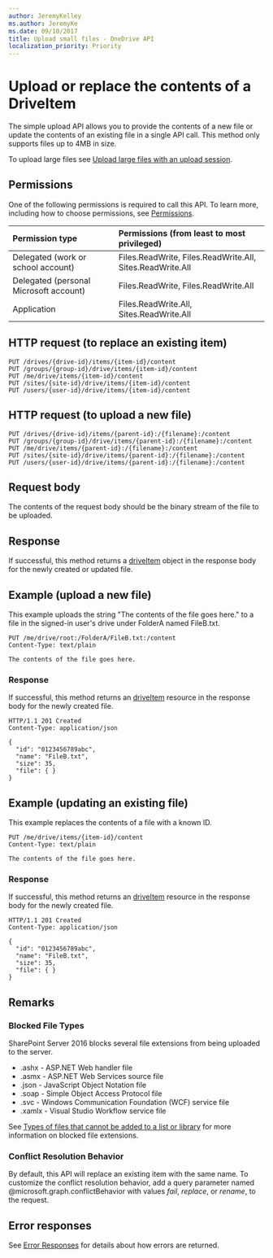 ```yaml
---
author: JeremyKelley
ms.author: JeremyKe
ms.date: 09/10/2017
title: Upload small files - OneDrive API
localization_priority: Priority
---
```

# Upload or replace the contents of a DriveItem

The simple upload API allows you to provide the contents of a new file or update the contents of an existing file in a single API call. 
This method only supports files up to 4MB in size.

To upload large files see [Upload large files with an upload session](driveitem_createuploadsession.md).

## Permissions

One of the following permissions is required to call this API. To learn more, including how to choose permissions, see [Permissions](../concepts/permissions_reference.md).

|Permission type      | Permissions (from least to most privileged)              |
|:--------------------|:---------------------------------------------------------|
|Delegated (work or school account) | Files.ReadWrite, Files.ReadWrite.All, Sites.ReadWrite.All    |
|Delegated (personal Microsoft account) | Files.ReadWrite, Files.ReadWrite.All    |
|Application | Files.ReadWrite.All, Sites.ReadWrite.All |

## HTTP request (to replace an existing item)

<!-- { "blockType": "ignored" } -->

```http
PUT /drives/{drive-id}/items/{item-id}/content
PUT /groups/{group-id}/drive/items/{item-id}/content
PUT /me/drive/items/{item-id}/content
PUT /sites/{site-id}/drive/items/{item-id}/content
PUT /users/{user-id}/drive/items/{item-id}/content
```

## HTTP request (to upload a new file)

<!-- { "blockType": "ignored" } -->

```http
PUT /drives/{drive-id}/items/{parent-id}:/{filename}:/content
PUT /groups/{group-id}/drive/items/{parent-id}:/{filename}:/content
PUT /me/drive/items/{parent-id}:/{filename}:/content
PUT /sites/{site-id}/drive/items/{parent-id}:/{filename}:/content
PUT /users/{user-id}/drive/items/{parent-id}:/{filename}:/content
```

## Request body

The contents of the request body should be the binary stream of the file to be uploaded.

## Response

If successful, this method returns a [driveItem](../resources/driveitem.md) object in the response body for the newly created or updated file.

## Example (upload a new file)

This example uploads the string "The contents of the file goes here." to a file in the signed-in user's drive under FolderA named FileB.txt.

<!-- { "blockType": "request", "name": "upload-via-put", "scopes": "files.readwrite" } -->

```http
PUT /me/drive/root:/FolderA/FileB.txt:/content
Content-Type: text/plain

The contents of the file goes here.
```

### Response

If successful, this method returns an [driveItem][item-resource] resource in the response body for the newly created file.

<!-- { "blockType": "response", "@odata.type": "microsoft.graph.driveItem", "truncated": true } -->

```http
HTTP/1.1 201 Created
Content-Type: application/json

{
  "id": "0123456789abc",
  "name": "FileB.txt",
  "size": 35,
  "file": { }
}
```

## Example (updating an existing file)

This example replaces the contents of a file with a known ID.

<!-- { "blockType": "request", "name": "upload-via-put-id", "scopes": "files.readwrite" } -->

```http
PUT /me/drive/items/{item-id}/content
Content-Type: text/plain

The contents of the file goes here.
```

### Response

If successful, this method returns an [driveItem][item-resource] resource in the response body for the newly created file.

<!-- { "blockType": "response", "@odata.type": "microsoft.graph.driveItem", "truncated": true } -->

```http
HTTP/1.1 201 Created
Content-Type: application/json

{
  "id": "0123456789abc",
  "name": "FileB.txt",
  "size": 35,
  "file": { }
}
```

## Remarks

### Blocked File Types

SharePoint Server 2016 blocks several file extensions from being uploaded to the server.

* .ashx - ASP.NET Web handler file
* .asmx - ASP.NET Web Services source file
* .json - JavaScript Object Notation file
* .soap - Simple Object Access Protocol file
* .svc - Windows Communication Foundation (WCF) service file
* .xamlx - Visual Studio Workflow service file

See [Types of files that cannot be added to a list or library][blocked-extensions]
for more information on blocked file extensions.

[blocked-extensions]: https://support.office.com/en-us/article/Types-of-files-that-cannot-be-added-to-a-list-or-library-30be234d-e551-4c2a-8de8-f8546ffbf5b3?ui=en-US&rs=en-AU&ad=AU&fromAR=1#__toc355959797]

### Conflict Resolution Behavior

By default, this API will replace an existing item with the same name. To customize the conflict resolution behavior, add a query parameter named @microsoft.graph.conflictBehavior with values _fail_, _replace_, or _rename_, to the request.

## Error responses

See [Error Responses][error-response] for details about
how errors are returned.

[error-response]: ../concepts/errors.md
[item-resource]: ../resources/driveitem.md

<!-- {
  "type": "#page.annotation",
  "description": "Create a new file with content or update a file's content.",
  "keywords": "insert,upsert,update,upload",
  "section": "documentation"
} -->
